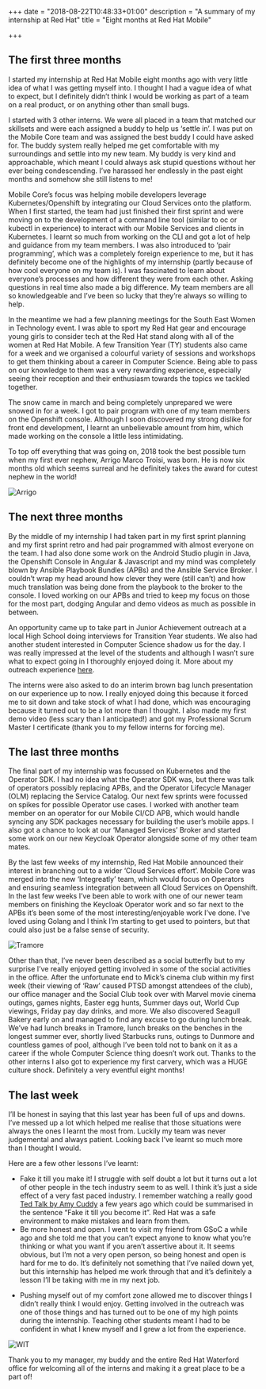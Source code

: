 +++
date = "2018-08-22T10:48:33+01:00"
description = "A summary of my internship at Red Hat"
title = "Eight months at Red Hat Mobile"

+++


## The first three months 
I started my internship at Red Hat Mobile eight months ago with very little idea of what I was getting myself into. I thought I had a vague idea of what to expect, but I definitely didn’t think I would be working as part of a team on a real product, or on anything other than small bugs.

I started with 3 other interns. We were all placed in a team that matched our skillsets and were each assigned a buddy to help us ‘settle in’. I was put on the Mobile Core team and was assigned the best buddy I could have asked for. The buddy system really helped me get comfortable with my surroundings and settle into my new team. My buddy is very kind and approachable, which meant I could always ask stupid questions without her ever being condescending. I’ve harassed her endlessly in the past eight months and somehow she still listens to me! 

Mobile Core’s focus was helping mobile developers leverage Kubernetes/Openshift by integrating our Cloud Services onto the platform. When I first started, the team had just finished their first sprint and were moving on to the development of a command line tool (similar to oc or kubectl in experience) to interact with our Mobile Services and clients in Kubernetes. 
I learnt so much from working on the CLI and got a lot of help and guidance from my team members. I was also introduced to ‘pair programming’, which was a completely foreign experience to me, but it has definitely become one of the highlights of my internship (partly because of how cool everyone on my team is). I was fascinated to learn about everyone’s processes and how different they were from each other. Asking questions in real time also made a big difference. My team members are all so knowledgeable and I’ve been so lucky that they’re always so willing to help.  

In the meantime we had a few planning meetings for the South East Women in Technology event. I was able to sport my Red Hat gear and encourage young girls to consider tech at the Red Hat stand along with all of the women at Red Hat Mobile. A few Transition Year (TY) students also came for a week and we organised a colourful variety of sessions and workshops to get them thinking about a career in Computer Science. Being able to pass on our knowledge to them was a very rewarding experience, especially seeing their reception and their enthusiasm towards the topics we tackled together.


The snow came in march and being completely unprepared we were snowed in for a week. I got to pair program with one of my team members on the Openshift console. Although I soon discovered my strong dislike for front end development, I learnt an unbelievable amount from him, which made working on the console a little less intimidating. 

To top off everything that was going on, 2018 took the best possible turn when my first ever nephew, Arrigo Marco Troisi, was born. He is now six months old which seems surreal and  he definitely takes the award for cutest nephew in the world!

![Arrigo](https://lh5.googleusercontent.com/YC6tJlyI9dtIX8zh5akLu4WqKk0FoNDMikOCNlUEB_kCxCAvyg-ptq8LG2BHRNoBwYd881Opdw6hNXabDtCAlkcHcR1cACRuEMBKWd-UqHrm4aTRsziKt2oIUVk8r0AK7ZdCv8dK)

## The next three months
By the middle of my internship I had taken part in my first sprint planning and my first sprint retro and had pair programmed with almost everyone on the team. I had also done some work on the Android Studio plugin in Java, the Openshift Console in Angular & Javascript and my mind was completely blown by Ansible Playbook Bundles (APBs) and the Ansible Service Broker. I couldn’t wrap my head around how clever they were (still can’t) and how much translation was being done from the playbook to the broker to the console. I loved working on our APBs and tried to keep my focus on those for the most part, dodging Angular and demo videos as much as possible in between.

An opportunity came up to take part in Junior Achievement outreach at a local High School doing interviews for Transition Year students. We also had another student interested in Computer Science shadow us for the day. I was really impressed at the level of the students and although I wasn’t sure what to expect going in I thoroughly enjoyed doing it. More about my outreach experience [here](https://dimitraz.github.io/blog/post/outreach/).

The interns were also asked to do an interim brown bag lunch presentation on our experience up to now. I really enjoyed doing this because it forced me to sit down and take stock of what I had done, which was encouraging because it turned out to be a lot more than I thought.  I also made my first demo video (less scary than I anticipated!) and got my Professional Scrum Master I certificate (thank you to my fellow interns for forcing me).

## The last three months
The final part of my internship was focussed on Kubernetes and the Operator SDK. I had no idea what the Operator SDK was, but there was talk of operators possibly replacing APBs, and the Operator Lifecycle Manager (OLM) replacing the Service Catalog. Our next few sprints were focussed on spikes for possible Operator use cases. 
I worked with another team member on an operator for our Mobile CI/CD APB, which would handle syncing any SDK packages necessary for building the user’s mobile apps. I also got a chance to look at our ‘Managed Services’ Broker and started some work on our new Keycloak Operator alongside some of my other team mates. 

By the last few weeks of my internship, Red Hat Mobile announced their interest in branching out to a wider ‘Cloud Services effort’. Mobile Core was merged into the new ‘Integreatly’ team, which would focus on Operators and ensuring seamless integration between all Cloud Services on Openshift. In the last few weeks I’ve been able to work with one of our newer team members on finishing the Keycloak Operator work and so far next to the APBs it’s been some of the most interesting/enjoyable work I’ve done. I’ve loved using Golang and I think I’m starting to get used to pointers, but that could also just be a false sense of security. 

![Tramore](https://lh5.googleusercontent.com/S3v9ihqHZmdiI7yuJcuMRysWD3RSFgUE_IfVgagIoQcDphgbC9hui_POpL8FObAHCcCmX7HIaMOLczoaEzIm-jUC-AmvLGB85SybYoFVYmo9l6ArabySUr5nHqgnoLRyOsK3WWw5)

Other than that, I’ve never been described as a social butterfly but to my surprise I’ve really enjoyed getting involved in some of the social activities in the office.
After the unfortunate end to Mick’s cinema club within my first week (their viewing of ‘Raw’ caused PTSD amongst attendees of the club), our office manager and the Social Club took over with Marvel movie cinema outings, games nights, Easter egg hunts, Summer days out, World Cup viewings, Friday pay day drinks, and more. We also discovered Seagull Bakery early on and managed to find any excuse to go during lunch break. We’ve had lunch breaks in Tramore, lunch breaks on the benches in the longest summer ever, shortly lived Starbucks runs, outings to Dunmore and countless games of pool, although I’ve been told not to bank on it as a career if the whole Computer Science thing doesn’t work out. Thanks to the other interns I also got to experience my first carvery, which was a HUGE culture shock. Definitely a very eventful eight months! 



## The last week
I’ll be honest in saying that this last year has been full of ups and downs. I’ve messed up a lot which helped me realise that those situations were always the ones I learnt the most from. Luckily my team was never judgemental and always patient. Looking back I’ve learnt so much more than I thought I would.

Here are a few other lessons I’ve learnt:

* Fake it till you make it! I struggle with self doubt a lot but it turns out a lot of other people in the tech industry seem to as well. I think it’s just a side effect of a very fast paced industry. I remember watching a really good [Ted Talk by Amy Cuddy](https://www.ted.com/talks/amy_cuddy_your_body_language_shapes_who_you_are/discussion?nolanguage=enhttp%3A) a few years ago which could be summarised in the sentence “Fake it till you become it”. Red Hat was a safe environment to make mistakes and learn from them.
* Be more honest and open. I went to visit my friend from GSoC a while ago and she told me that you can’t expect anyone to know what you’re thinking or what you want if you aren’t assertive about it. It seems obvious, but I’m not a very open person, so being honest and open is hard for me to do. It’s definitely not something that I’ve nailed down yet, but this internship has helped me work through that and it’s definitely a lesson I’ll be taking with me in my next job.
- Pushing myself out of my comfort zone allowed me to discover things I didn’t really think I would enjoy. Getting involved in the outreach was one of those things and has turned out to be one of my high points during the internship. Teaching other students meant I had to be confident in what I knew myself and I grew a lot from the experience. 


![WIT](https://lh5.googleusercontent.com/u4H94MBbrSi7ll5n8J-kYCJ8m_iJMp3ly3qOjMXTcmxXFUZxMZbD-jHaNM3SUvuVE1x8-qkpSn9kxOj260T7E3_bgoHjBAYorGVNb8WnNvAOady5tLvnCTNipBvPKuvT-rNglhv1)


Thank you to my manager, my buddy and the entire Red Hat Waterford office for welcoming all of the interns and making it a great place to be a part of!
